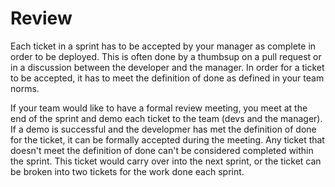 # Review

Each ticket in a sprint has to be accepted by your manager as complete in order to be deployed. This is often done by a thumbsup on a pull request or in a discussion between the developer and the manager. In order for a ticket to be accepted, it has to meet the definition of done as defined in your team norms. 

If your team would like to have a formal review meeting, you meet at the end of the sprint and demo each ticket to the team (devs and the manager). If a demo is successful and the developmer has met the definition of done for the ticket, it can be formally accepted during the meeting. Any ticket that doesn't meet the definition of done can't be considered completed within the sprint. This ticket would carry over into the next sprint, or the ticket can be broken into two tickets for the work done each sprint.

